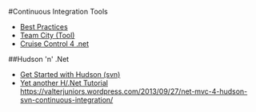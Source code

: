 #Continuous Integration Tools

* [Best Practices](https://www.devbridge.com/articles/continuous-integration-delivery-and-deployment-in-net-projects/)
* [Team City (Tool)](https://www.jetbrains.com/teamcity/features/)
* [Cruise Control 4 .net](http://www.cruisecontrolnet.org/)


##Hudson 'n' .Net
* [Get Started with Hudson (svn)](http://bobcravens.com/2010/03/getting-started-with-ci-using-hudson-for-your-net-projects/)
* [Yet another H/.Net Tutorial](http://redsolo.blogspot.cl/2008/04/guide-to-building-net-projects-using.html)
https://valterjuniors.wordpress.com/2013/09/27/net-mvc-4-hudson-svn-continuous-integration/